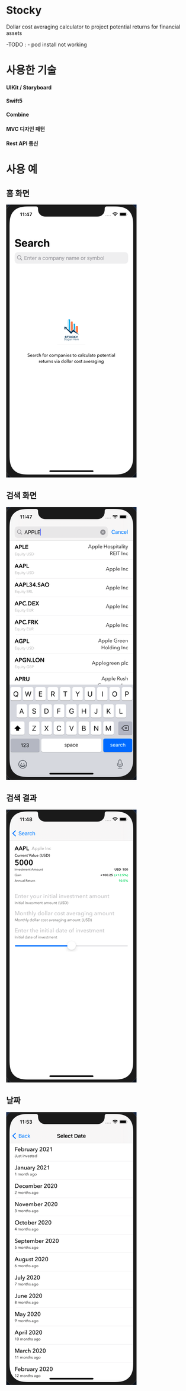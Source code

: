 # Stocky
Dollar cost averaging calculator to project potential returns for financial assets

-TODO : - pod install not working

# 사용한 기술
#### UIKit / Storyboard

#### Swift5

#### Combine

#### MVC 디자인 패턴

#### Rest API 통신


# 사용 예
## 홈 화면
![alt text](https://github.com/junbangg/Stocky/blob/main/img/1.png?raw=true)


## 검색 화면
![alt text](https://github.com/junbangg/Stocky/blob/main/img/2.png?raw=true)

## 검색 결과
![alt text](https://github.com/junbangg/Stocky/blob/main/img/3.png?raw=true)


## 날짜 
![alt text](https://github.com/junbangg/Stocky/blob/main/img/4.png?raw=true)
